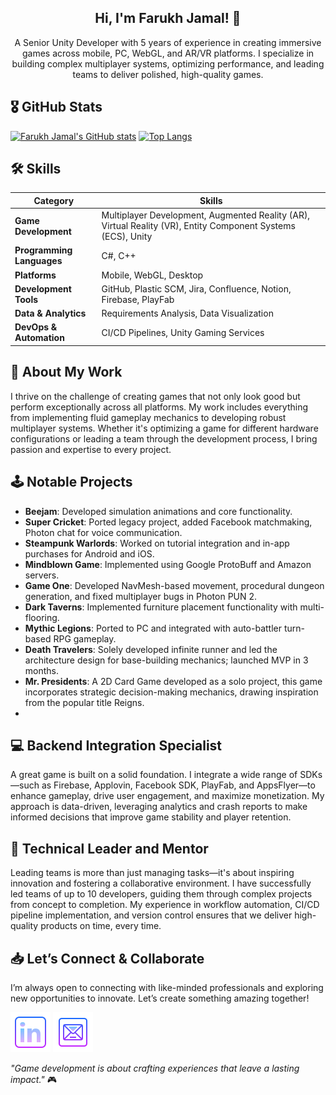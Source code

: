<p align="center">
  <h2 align="center"> Hi, I'm Farukh Jamal! 👋</h2>
  <p align="center">A Senior Unity Developer with 5 years of experience in creating immersive games across mobile, PC, WebGL, and AR/VR platforms. I specialize in building complex multiplayer systems, optimizing performance, and leading teams to deliver polished, high-quality games.</p>
</p>

## 🎖️ GitHub Stats
[![Farukh Jamal's GitHub stats](https://github-readme-stats-pi-eight-64.vercel.app/api?username=FarukhJamal&show_icons=true&rank_icon=github&include_all_commits=true&title_color=fff&text_color=fff&icon_color=00bfff&bg_color=30,e96443,904e95&hide=issues)](https://github.com/FarukhJamal)
[![Top Langs](https://github-readme-stats-pi-eight-64.vercel.app/api/top-langs/?username=FarukhJamal&layout=compact&title_color=fff&text_color=fff&bg_color=30,e96443,904e95&card_width=470)](https://github.com/FarukhJamal)

## 🛠️ Skills

| Category | Skills |
|---|---|
| **Game Development** | Multiplayer Development, Augmented Reality (AR), Virtual Reality (VR), Entity Component Systems (ECS), Unity |
| **Programming Languages** | C#, C++ |
| **Platforms** | Mobile, WebGL, Desktop |
| **Development Tools** | GitHub, Plastic SCM, Jira, Confluence, Notion, Firebase, PlayFab |
| **Data & Analytics** | Requirements Analysis, Data Visualization |
| **DevOps & Automation** | CI/CD Pipelines, Unity Gaming Services |


## 🚀 About My Work

I thrive on the challenge of creating games that not only look good but perform exceptionally across all platforms. My work includes everything from implementing fluid gameplay mechanics to developing robust multiplayer systems. Whether it's optimizing a game for different hardware configurations or leading a team through the development process, I bring passion and expertise to every project.

## 🕹️ Notable Projects

- **Beejam**: Developed simulation animations and core functionality.
- **Super Cricket**: Ported legacy project, added Facebook matchmaking, Photon chat for voice communication.
- **Steampunk Warlords**: Worked on tutorial integration and in-app purchases for Android and iOS.
- **Mindblown Game**: Implemented using Google ProtoBuff and Amazon servers.
- **Game One**: Developed NavMesh-based movement, procedural dungeon generation, and fixed multiplayer bugs in Photon PUN 2.
- **Dark Taverns**: Implemented furniture placement functionality with multi-flooring.
- **Mythic Legions**: Ported to PC and integrated with auto-battler turn-based RPG gameplay.
- **Death Travelers**: Solely developed infinite runner and led the architecture design for base-building mechanics; launched MVP in 3 months.
- **Mr. Presidents**: A 2D Card Game developed as a solo project, this game incorporates strategic decision-making mechanics, drawing inspiration from the popular title Reigns.
-  
## 💻 Backend Integration Specialist

A great game is built on a solid foundation. I integrate a wide range of SDKs—such as Firebase, Applovin, Facebook SDK, PlayFab, and AppsFlyer—to enhance gameplay, drive user engagement, and maximize monetization. My approach is data-driven, leveraging analytics and crash reports to make informed decisions that improve game stability and player retention.

## 👥 Technical Leader and Mentor 

Leading teams is more than just managing tasks—it's about inspiring innovation and fostering a collaborative environment. I have successfully led teams of up to 10 developers, guiding them through complex projects from concept to completion. My experience in workflow automation, CI/CD pipeline implementation, and version control ensures that we deliver high-quality products on time, every time.

## 📥 Let’s Connect & Collaborate

I’m always open to connecting with like-minded professionals and exploring new opportunities to innovate. Let’s create something amazing together!

[<img src="https://github.com/FarukhJamal/FarukhJamal/blob/main/linkedin.png" alt="LinkedIn" width="64" height="64">](https://https://www.linkedin.com/in/farukh-jamal-21a018109/)
[<img src="https://github.com/FarukhJamal/FarukhJamal/blob/main/email.png" alt="Email" width="64" height="64">](mailto:m.farukhjamal45@gmail.com)

_"Game development is about crafting experiences that leave a lasting impact."_ 🎮
